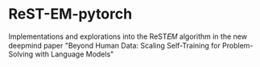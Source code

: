 # ReST-EM-pytorch
Implementations and explorations into the ReST𝐸𝑀 algorithm in the new deepmind paper "Beyond Human Data: Scaling Self-Training for Problem-Solving with Language Models"
